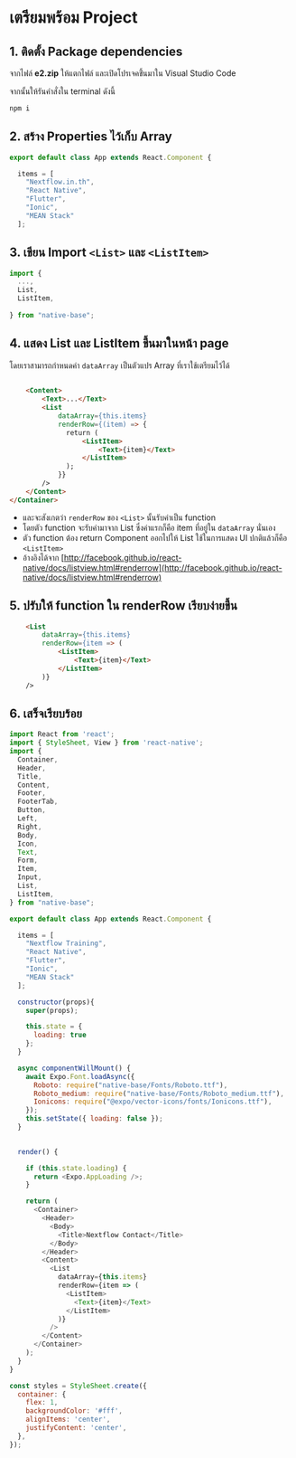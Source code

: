 
# เตรียมพร้อม Project

## 1. ติดตั้ง Package dependencies

จากไฟล์ **e2.zip** ให้แตกไฟล์ และเปิดโปรเจคขึ้่นมาใน Visual Studio Code

จากนั้นให้รันคำสั่งใน terminal ดังนี้

```powershell
npm i
```

## 2. สร้าง Properties ไว้เก็บ Array 

```js
export default class App extends React.Component {

  items = [
    "Nextflow.in.th",
    "React Native",
    "Flutter",
    "Ionic",
    "MEAN Stack"
  ];

```

## 3. เขียน Import `<List>` และ `<ListItem>` 

```js
import {
  ...,
  List,
  ListItem,
  
} from "native-base";
```

## 4. แสดง List และ ListItem ขึ้นมาในหน้า page


โดยเราสามารถกำหนดค่า `dataArray` เป็นตัวแปร Array ที่เราใช้เตรียมไว้ได้

```html
     
    <Content>
        <Text>...</Text>
        <List
            dataArray={this.items}
            renderRow={(item) => {
              return (
                  <ListItem>
                      <Text>{item}</Text>
                  </ListItem>
              );
            }}
        />
    </Content>
</Container>
```

- และจะสังเกตว่า `renderRow` ของ `<List>` นั้นรับค่าเป็น function 
- โดยตัว function จะรับค่ามาจาก List ซึ่งค่าแรกก็คือ item ที่อยู่ใน `dataArray` นั่นเอง
- ตัว function ต้อง return Component ออกไปให้ List ใช้ในการแสดง UI ปกติแล้วก็คือ `<ListItem>`
- อ้างอิงได้จาก [http://facebook.github.io/react-native/docs/listview.html#renderrow](http://facebook.github.io/react-native/docs/listview.html#renderrow)

## 5. ปรับให้ function ใน renderRow เรียบง่ายขึ้น

```html
    <List
        dataArray={this.items}
        renderRow={item => (
            <ListItem>
                <Text>{item}</Text>
            </ListItem>
        )}
    />
```

## 6. เสร็จเรียบร้อย

```js
import React from 'react';
import { StyleSheet, View } from 'react-native';
import {
  Container,
  Header,
  Title,
  Content,
  Footer,
  FooterTab,
  Button,
  Left,
  Right,
  Body,
  Icon,
  Text,
  Form,
  Item,
  Input,
  List,
  ListItem,
} from "native-base";

export default class App extends React.Component {

  items = [
    "Nextflow Training",
    "React Native",
    "Flutter",
    "Ionic",
    "MEAN Stack"
  ];

  constructor(props){
    super(props);

    this.state = {
      loading: true
    };
  }

  async componentWillMount() {
    await Expo.Font.loadAsync({
      Roboto: require("native-base/Fonts/Roboto.ttf"),
      Roboto_medium: require("native-base/Fonts/Roboto_medium.ttf"),
      Ionicons: require("@expo/vector-icons/fonts/Ionicons.ttf"),
    });
    this.setState({ loading: false });
  }
  

  render() {

    if (this.state.loading) {
      return <Expo.AppLoading />;
    }

    return (
      <Container>
        <Header>
          <Body>
            <Title>Nextflow Contact</Title>
          </Body>
        </Header>
        <Content>
          <List
            dataArray={this.items}
            renderRow={item => (
              <ListItem>
                <Text>{item}</Text>
              </ListItem>
            )}
          />
        </Content>
      </Container>
    );
  }
}

const styles = StyleSheet.create({
  container: {
    flex: 1,
    backgroundColor: '#fff',
    alignItems: 'center',
    justifyContent: 'center',
  },
});


```